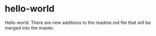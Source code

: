 # hello-world

Hello world. There are new additions to the readme.md file that will be merged into the master.
